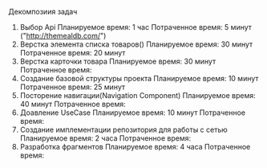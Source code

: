 Декомпозиия задач

1. Выбор Api
   Планируемое время: 1 час
   Потраченное время: 5 минут ("http://themealdb.com/")
3. Верстка элемента списка товаров()
   Планируемое время: 30 минут
   Потраченное время: 20 минут
5. Верстка карточки товара
   Планируемое время: 30 минут
   Потраченное время:
7. Создание базовой структуры проекта
   Планируемое время: 10 минут
   Потраченное время: 25 минут
9. Посторение навигации(Navigation Component)
   Планируемое время: 40 минут
   Потраченное время:
10. Доавление UseCase
    Планируемое время: 10 минут
    Потраченное время:
13. Создание имплементации репозитория для работы с сетью
    Планируемое время: 2 часа
    Потраченное время:
15. Разработка фрагментов
    Планируемое время: 4 часа
    Потраченное время:
